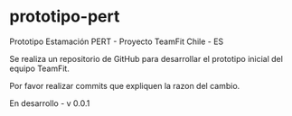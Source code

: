 # prototipo-pert
Prototipo Estamación PERT - Proyecto TeamFit
Chile - ES

Se realiza un repositorio de GitHub para desarrollar el prototipo inicial del equipo TeamFit.

Por favor realizar commits que expliquen la razon del cambio.

En desarrollo - v 0.0.1
